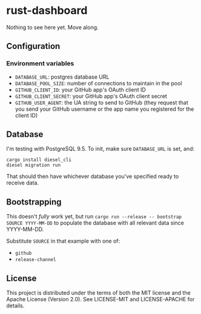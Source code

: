 # rust-dashboard

Nothing to see here yet. Move along.

## Configuration

### Environment variables

* `DATABASE_URL`: postgres database URL
* `DATABASE_POOL_SIZE`: number of connections to maintain in the pool
* `GITHUB_CLIENT_ID`: your GitHub app's OAuth client ID
* `GITHUB_CLIENT_SECRET`: your GitHub app's OAuth client secret
* `GITHUB_USER_AGENT`: the UA string to send to GitHub (they request that you send your GitHub username or the app name you registered for the client ID)

## Database

I'm testing with PostgreSQL 9.5. To init, make sure `DATABASE_URL` is set, and:

```
cargo install diesel_cli
diesel migration run
```

That should then have whichever database you've specified ready to receive data.

## Bootstrapping

This doesn't *fully* work yet, but run `cargo run --release -- bootstrap SOURCE YYYY-MM-DD` to populate the database with all relevant data since YYYY-MM-DD.

Substitute `SOURCE` in that example with one of:

* `github`
* `release-channel`

## License

This project is distributed under the terms of both the MIT license and the Apache License (Version 2.0). See LICENSE-MIT and LICENSE-APACHE for details.
